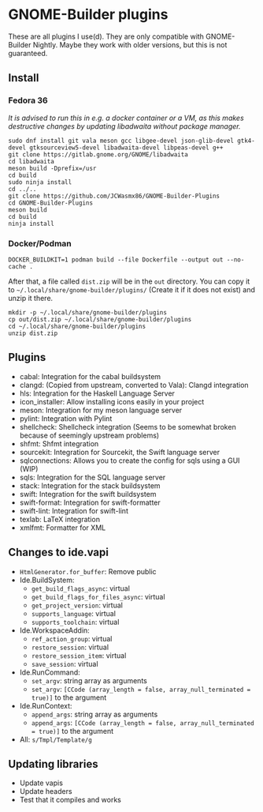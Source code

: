 # GNOME-Builder plugins

These are all plugins I use(d). They are only compatible with GNOME-Builder Nightly. Maybe they work with older versions, but this is not
guaranteed.


## Install

### Fedora 36
*It is advised to run this in e.g. a docker container or a VM, as this makes destructive changes
by updating libadwaita without package manager.*
```
sudo dnf install git vala meson gcc libgee-devel json-glib-devel gtk4-devel gtksourceview5-devel libadwaita-devel libpeas-devel g++
git clone https://gitlab.gnome.org/GNOME/libadwaita
cd libadwaita
meson build -Dprefix=/usr
cd build
sudo ninja install
cd ../..
git clone https://github.com/JCWasmx86/GNOME-Builder-Plugins
cd GNOME-Builder-Plugins
meson build
cd build
ninja install
```
### Docker/Podman
```
DOCKER_BUILDKIT=1 podman build --file Dockerfile --output out --no-cache .
```
After that, a file called `dist.zip` will be in the `out` directory.
You can copy it to `~/.local/share/gnome-builder/plugins/` (Create it if it
does not exist) and unzip it there.
```
mkdir -p ~/.local/share/gnome-builder/plugins
cp out/dist.zip ~/.local/share/gnome-builder/plugins
cd ~/.local/share/gnome-builder/plugins
unzip dist.zip
```

## Plugins
- cabal: Integration for the cabal buildsystem
- clangd: (Copied from upstream, converted to Vala): Clangd integration
- hls: Integration for the Haskell Language Server
- icon_installer: Allow installing icons easily in your project
- meson: Integration for my meson language server
- pylint: Integration with Pylint
- shellcheck: Shellcheck integration (Seems to be somewhat broken because of seemingly upstream problems)
- shfmt: Shfmt integration
- sourcekit: Integration for Sourcekit, the Swift language server
- sqlconnections: Allows you to create the config for sqls using a GUI (WIP)
- sqls: Integration for the SQL language server
- stack: Integration for the stack buildsystem
- swift: Integration for the swift buildsystem
- swift-format: Integration for swift-formatter
- swift-lint: Integration for swift-lint
- texlab: LaTeX integration
- xmlfmt: Formatter for XML

## Changes to ide.vapi
- `HtmlGenerator.for_buffer`: Remove public
- Ide.BuildSystem:
	- `get_build_flags_async`: virtual
	- `get_build_flags_for_files_async`: virtual
	- `get_project_version`: virtual
	- `supports_language`: virtual
	- `supports_toolchain`: virtual
- Ide.WorkspaceAddin:
	- `ref_action_group`: virtual
	- `restore_session`: virtual
	- `restore_session_item`: virtual
	- `save_session`: virtual
- Ide.RunCommand:
	- `set_argv`: string array as arguments
	- `set_argv`: `[CCode (array_length = false, array_null_terminated = true)]` to the argument
- Ide.RunContext:
	- `append_args`: string array as arguments
	- `append_args`: `[CCode (array_length = false, array_null_terminated = true)]` to the argument
- All: `s/Tmpl/Template/g`

## Updating libraries
- Update vapis
- Update headers
- Test that it compiles and works
